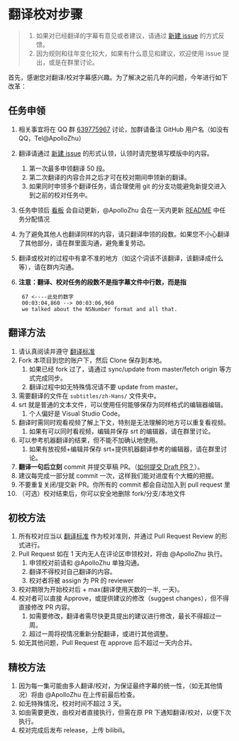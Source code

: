 # 翻译校对步骤

> 1. 如果对已经翻译的字幕有意见或者建议，请通过 [新建 issue](https://github.com/Apollonyan/CS193p-Developing-Apps-for-iOS-Spring-2020/issues/new) 的方式反馈。
> 2. 因为规则和往年变化较大，如果有什么意见和建议，欢迎使用 issue 提出，或是在群里讨论。

首先，感谢您对翻译/校对字幕感兴趣。为了解决之前几年的问题，今年进行如下改革：

## 任务申领

1. 相关事宜将在 QQ 群 [639775967](https://qm.qq.com/cgi-bin/qm/qr?k=bbFbbt0CNs8lp5KegWf5dNMBiuYskt3v&authKey=SSRNAQTcd8lKGJb6bfx+LUz6tTZgaIZTO65ftpmSq7Kh0aN+ooLt2xUaFQML4rxX&noverify=0) 讨论，加群请备注 GitHub 用户名（如没有 QQ，Tel@ApolloZhu）
2. 翻译请通过 [新建 issue](https://github.com/Apollonyan/CS193p-Developing-Apps-for-iOS-Spring-2020/issues/new?labels=%E7%BF%BB%E8%AF%91%E4%B8%AD&template=translate.md&title=%E7%BF%BB%E8%AF%91+X+%E9%9B%86+Y+-+Z+%E6%AE%B5%E5%AD%97%E5%B9%95) 的形式认领，认领时请完整填写模版中的内容。
    1. 第一次最多申领翻译 50 段。
    2. 第二次翻译的内容合并之后才可在校对期间申领新的翻译。
    3. 如果同时申领多个翻译任务，请合理使用 git 的分支功能避免新提交进入到之前的校对任务中。
3. 任务申领后 [看板](https://github.com/Apollonyan/CS193p-Developing-Apps-for-iOS-Spring-2020/projects/1) 会自动更新，@ApolloZhu 会在一天内更新 [README](README.md) 中任务分配情况
4. 为了避免其他人也翻译同样的内容，请只翻译申领的段数。如果您不小心翻译了其他部分，请在群里面沟通，避免重复劳动。
5. 翻译或校对的过程中有拿不准的地方（如这个词该不该翻译，该翻译成什么等），请在群内沟通。
6. **注意：翻译、校对任务的段数不是指字幕文件中行数，而是指**

        67 <----此处的数字
        00:03:04,860 --> 00:03:06,960
        we talked about the NSNumber format and all that.

## 翻译方法

1. 请认真阅读并遵守 [翻译标准](./translation-style-guide.md)
2. Fork 本项目到您的账户下，然后 Clone 保存到本地。
    1. 如果已经 fork 过了，请通过 sync/update from master/fetch origin 等方式完成同步。
    2. 翻译过程中如无特殊情况请不要 update from master。
3. 需要翻译的文件在 `subtitles/zh-Hans/` 文件夹中。
4. srt 就是普通的文本文件，可以使用任何能够保存为同样格式的编辑器编辑。
    1. 个人偏好是 Visual Studio Code。
5. 翻译时需同时观看视频了解上下文，特别是无法理解的地方可以重复看视频。
    1. 如果有可以同时看视频，编辑并保存 srt 的编辑器，请在群里讨论。
6. 可以参考机器翻译的结果，但不能不加确认地使用。
    1. 如果有放视频+编辑并保存 srt+提供机器翻译参考的编辑器，请在群里讨论。
7. **翻译一句后立刻** commit 并提交草稿 PR。（[如何提交 Draft PR？](https://github.blog/2019-02-14-introducing-draft-pull-requests/)）。
8. 建议每完成一部分就 commit 一次，这样我们能对进度有个大概的把握。
9. 不要重复关闭/提交新 PR。你所有的 commit 都会自动加入到 pull request 里
10. （可选）校对结束后，你可以安全地删除 fork/分支/本地文件

## 初校方法

1. 所有校对应当以 [翻译标准](./translation-style-guide.md) 作为校对准则，并通过 Pull Request Review 的形式进行。
2. Pull Request 如在 1 天内无人在评论区申领校对，将由 @ApolloZhu 执行。
    1. 申领校对前请和 @ApolloZhu 单独沟通。
    2. 翻译不得校对自己翻译的内容。
    3. 校对者将被 assign 为 PR 的 reviewer
3. 校对期限为开始校对后 + max(翻译使用天数的一半, 一天)。
4. 校对者可以直接 Approve，或提供建议的修改（suggest changes），但不得直接修改 PR 内容。
    1. 如需要修改，翻译者需尽快更具提出的建议进行修改，最长不得超过一周。
    2. 超过一周将视情况重新分配翻译，或进行其他调整。
5. 如无其他问题，Pull Request 在 approve 后不超过一天内合并。

## 精校方法

1. 因为每一集可能由多人翻译/校对，为保证最终字幕的统一性，（如无其他情况）将由 @ApolloZhu 在上传前最后检查。
2. 如无特殊情况，校对时间不超过 3 天。
3. 如由需要更改，由校对者直接执行，但需在原 PR 下通知翻译/校对，以便下次执行。
4. 校对完成后发布 release，上传 bilibili。
